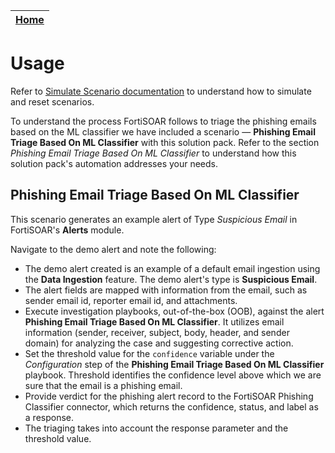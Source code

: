 | [Home](../README.md) |
|----------------------|
# Usage

Refer to [Simulate Scenario documentation](https://github.com/fortinet-fortisoar/solution-pack-soc-simulator/blob/develop/docs/usage.md) to understand how to simulate and reset scenarios.

To understand the process FortiSOAR follows to triage the phishing emails based on the ML classifier we have included a scenario &mdash; **Phishing Email Triage Based On ML Classifier** with this solution pack. Refer to the section *Phishing Email Triage Based On ML Classifier* to understand how this solution pack's automation addresses your needs.

## Phishing Email Triage Based On ML Classifier

This scenario generates an example alert of Type *Suspicious Email* in FortiSOAR's **Alerts** module.

Navigate to the demo alert and note the following:

- The demo alert created is an example of a default email ingestion using the **Data Ingestion** feature. The demo alert's type is **Suspicious Email**.
- The alert fields are mapped with information from the email, such as sender email id, reporter email id, and attachments.
- Execute investigation playbooks, out-of-the-box (OOB), against the alert **Phishing Email Triage Based On ML Classifier**. It utilizes email information (sender, receiver, subject, body, header, and sender domain) for analyzing the case and suggesting corrective action.
- Set the threshold value for the `confidence` variable under the *Configuration* step of the **Phishing Email Triage Based On ML Classifier** playbook. Threshold identifies the confidence level above which we are sure that the email is a phishing email.
- Provide verdict for the phishing alert record to the FortiSOAR Phishing Classifier connector, which returns the confidence, status, and label as a response.
- The triaging takes into account the response parameter and the threshold value.
